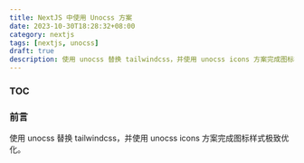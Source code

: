 ```yaml
---
title: NextJS 中使用 Unocss 方案
date: 2023-10-30T18:28:32+08:00
category: nextjs
tags: [nextjs, unocss]
draft: true
description: 使用 unocss 替换 tailwindcss，并使用 unocss icons 方案完成图标样式极致优化。
---
```


### TOC


### 前言

使用 unocss 替换 tailwindcss，并使用 unocss icons 方案完成图标样式极致优化。